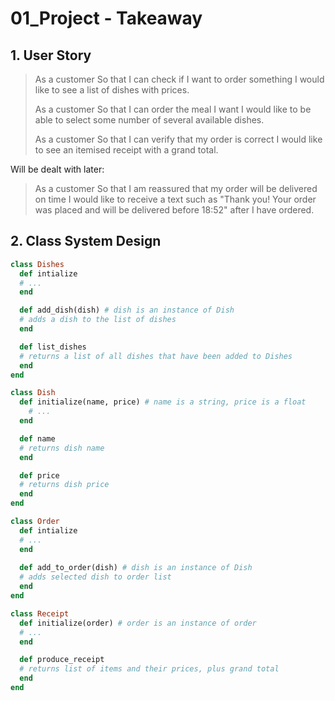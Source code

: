 # 01_Project - Takeaway

## 1. User Story

> As a customer
> So that I can check if I want to order something
> I would like to see a list of dishes with prices.
> 
> As a customer
> So that I can order the meal I want
> I would like to be able to select some number of several available dishes.
> 
> As a customer
> So that I can verify that my order is correct
> I would like to see an itemised receipt with a grand total.
>

Will be dealt with later:
> As a customer
> So that I am reassured that my order will be delivered on time
> I would like to receive a text such as "Thank you! Your order was placed and will be delivered before 18:52" after I have ordered.
 
## 2. Class System Design
``` ruby
class Dishes
  def intialize
  # ...
  end

  def add_dish(dish) # dish is an instance of Dish
  # adds a dish to the list of dishes
  end

  def list_dishes
  # returns a list of all dishes that have been added to Dishes
  end
end

class Dish
  def initialize(name, price) # name is a string, price is a float
    # ...
  end

  def name
  # returns dish name
  end

  def price
  # returns dish price
  end
end

class Order
  def intialize
  # ...
  end
  
  def add_to_order(dish) # dish is an instance of Dish
  # adds selected dish to order list
  end
end

class Receipt
  def initialize(order) # order is an instance of order
  # ...
  end

  def produce_receipt
  # returns list of items and their prices, plus grand total
  end
end
```